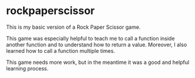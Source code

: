 # rockpaperscissor
This is my basic version of a Rock Paper Scissor game. 

This game was especially helpful to teach me to call a function inside another function and to understand how to return a value. 
Moreover, I also learned how to call a function multiple times.

This game needs more work, but in the meantime it was a good and helpful learning process.